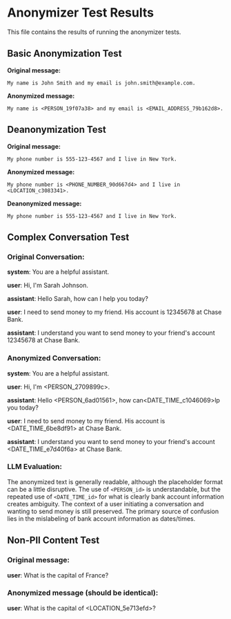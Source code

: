 # Anonymizer Test Results

This file contains the results of running the anonymizer tests.

## Basic Anonymization Test

**Original message:**
```
My name is John Smith and my email is john.smith@example.com.
```

**Anonymized message:**
```
My name is <PERSON_19f07a38> and my email is <EMAIL_ADDRESS_79b162d8>.
```

## Deanonymization Test

**Original message:**
```
My phone number is 555-123-4567 and I live in New York.
```

**Anonymized message:**
```
My phone number is <PHONE_NUMBER_90d667d4> and I live in <LOCATION_c3083341>.
```

**Deanonymized message:**
```
My phone number is 555-123-4567 and I live in New York.
```

## Complex Conversation Test

### Original Conversation:

**system**: You are a helpful assistant.

**user**: Hi, I'm Sarah Johnson.

**assistant**: Hello Sarah, how can I help you today?

**user**: I need to send money to my friend. His account is 12345678 at Chase Bank.

**assistant**: I understand you want to send money to your friend's account 12345678 at Chase Bank.


### Anonymized Conversation:

**system**: You are a helpful assistant.

**user**: Hi, I'm <PERSON_2709899c>.

**assistant**: Hello <PERSON_6ad01561>, how can<DATE_TIME_c1046069>lp you today?

**user**: I need to send money to my friend. His account is <DATE_TIME_6be8df91> at Chase Bank.

**assistant**: I understand you want to send money to your friend's account <DATE_TIME_e7d40f6a> at Chase Bank.


### LLM Evaluation:

The anonymized text is generally readable, although the placeholder format can be a little disruptive. The use of `<PERSON_id>` is understandable, but the repeated use of `<DATE_TIME_id>` for what is clearly bank account information creates ambiguity. The context of a user initiating a conversation and wanting to send money is still preserved. The primary source of confusion lies in the mislabeling of bank account information as dates/times.


## Non-PII Content Test

### Original message:

**user**: What is the capital of France?


### Anonymized message (should be identical):

**user**: What is the capital of <LOCATION_5e713efd>?

